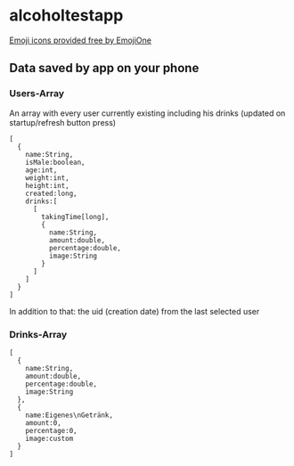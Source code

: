 # alcoholtestapp



[Emoji icons provided free by EmojiOne](http://emojione.com/)


## Data saved by app on your phone

### Users-Array

An array with every user currently existing including his drinks (updated on startup/refresh button press)

```
[
  {
    name:String,
    isMale:boolean,
    age:int,
    weight:int,
    height:int,
    created:long,
    drinks:[
      [
        takingTime[long],
        {
          name:String,
          amount:double,
          percentage:double,
          image:String
        }
      ]
    ]
  }
]
```

In addition to that: the uid (creation date) from the last selected user

### Drinks-Array

```
[
  {
    name:String,
    amount:double,
    percentage:double,
    image:String
  },
  {
    name:Eigenes\nGetränk,
    amount:0,
    percentage:0,
    image:custom
  }
]
```
